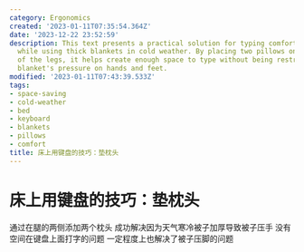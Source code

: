 ```yaml
---
category: Ergonomics
created: '2023-01-11T07:35:54.364Z'
date: '2023-12-22 23:52:59'
description: This text presents a practical solution for typing comfortably on a keyboard
  while using thick blankets in cold weather. By placing two pillows on either side
  of the legs, it helps create enough space to type without being restricted by the
  blanket's pressure on hands and feet.
modified: '2023-01-11T07:43:39.533Z'
tags:
- space-saving
- cold-weather
- bed
- keyboard
- blankets
- pillows
- comfort
title: 床上用键盘的技巧：垫枕头
---
```


# 床上用键盘的技巧：垫枕头

通过在腿的两侧添加两个枕头 成功解决因为天气寒冷被子加厚导致被子压手 没有空间在键盘上面打字的问题 一定程度上也解决了被子压脚的问题
